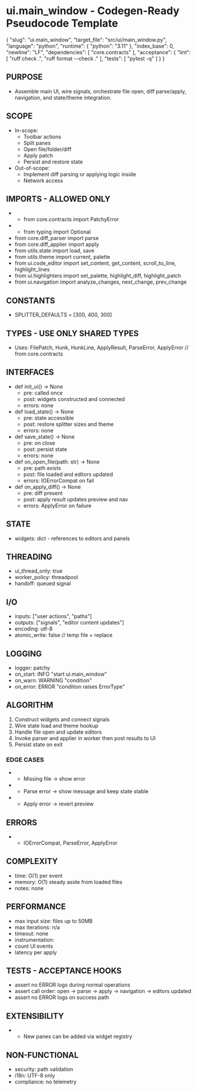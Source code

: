 # ui.main_window - Codegen-Ready Pseudocode Template
<!--
Purpose: A generic, reusable pseudocode spec that is strict enough for LLM codegen and CI enforcement.
Usage: Copy this file, replace bracketed placeholders, and keep comments that help future readers or tools.
Style: Deterministic, implementation-neutral, minimal ambiguity. Prefer lists and JSON blocks over prose.
-->

<META json>
{
  "slug": "ui.main_window",
  "target_file": "src/ui/main_window.py",
  "language": "python",
  "runtime": {
    "python": "3.11"
  },
  "index_base": 0,
  "newline": "LF",
  "dependencies": [
    "core.contracts"
  ],
  "acceptance": {
    "lint": [
      "ruff check .",
      "ruff format --check ."
    ],
    "tests": [
      "pytest -q"
    ]
  }
}
</META>

## PURPOSE
- Assemble main UI, wire signals, orchestrate file open, diff parse/apply, navigation, and state/theme integration.

## SCOPE
- In-scope:
  - Toolbar actions
  - Split panes
  - Open file/folder/diff
  - Apply patch
  - Persist and restore state
- Out-of-scope:
  - Implement diff parsing or applying logic inside
  - Network access

## IMPORTS - ALLOWED ONLY
<!-- Keep this list tight to avoid unreviewed dependencies creeping in. -->
- - from core.contracts import PatchyError
- - from typing import Optional
- from core.diff_parser import parse
- from core.diff_applier import apply
- from utils.state import load, save
- from utils.theme import current, palette
- from ui.code_editor import set_content, get_content, scroll_to_line, highlight_lines
- from ui.highlighters import set_palette, highlight_diff, highlight_patch
- from ui.navigation import analyze_changes, next_change, prev_change

## CONSTANTS
- SPLITTER_DEFAULTS = [300, 400, 300]

## TYPES - USE ONLY SHARED TYPES
<!-- Reference canonical shared types. Do not redefine here. -->
- Uses: FilePatch, Hunk, HunkLine, ApplyResult, ParseError, ApplyError  // from core.contracts

## INTERFACES
- def init_ui() -> None
  - pre: called once
  - post: widgets constructed and connected
  - errors: none
- def load_state() -> None
  - pre: state accessible
  - post: restore splitter sizes and theme
  - errors: none
- def save_state() -> None
  - pre: on close
  - post: persist state
  - errors: none
- def on_open_file(path: str) -> None
  - pre: path exists
  - post: file loaded and editors updated
  - errors: IOErrorCompat on fail
- def on_apply_diff() -> None
  - pre: diff present
  - post: apply result updates preview and nav
  - errors: ApplyError on failure


## STATE
- widgets: dict - references to editors and panels

## THREADING
- ui_thread_only: true
- worker_policy: threadpool
- handoff: queued signal

## I/O
- inputs: ["user actions", "paths"]
- outputs: ["signals", "editor content updates"]
- encoding: utf-8
- atomic_write: false  // temp file + replace

## LOGGING
- logger: patchy
- on_start: INFO "start ui.main_window"
- on_warn: WARNING "condition"
- on_error: ERROR "condition raises ErrorType"

## ALGORITHM
1) Construct widgets and connect signals
2) Wire state load and theme hookup
3) Handle file open and update editors
4) Invoke parser and applier in worker then post results to UI
5) Persist state on exit

### EDGE CASES
- - Missing file → show error
- - Parse error → show message and keep state stable
- - Apply error → revert preview

## ERRORS
- - IOErrorCompat, ParseError, ApplyError

## COMPLEXITY
- time: O(1) per event
- memory: O(1) steady aside from loaded files
- notes: none

## PERFORMANCE
- max input size: files up to 50MB
- max iterations: n/a
- timeout: none
- instrumentation:
- count UI events
- latency per apply

## TESTS - ACCEPTANCE HOOKS
- assert no ERROR logs during normal operations
- assert call order: open -> parse -> apply -> navigation -> editors updated
- assert no ERROR logs on success path

## EXTENSIBILITY
- - New panes can be added via widget registry

## NON-FUNCTIONAL
- security: path validation
- i18n: UTF-8 only
- compliance: no telemetry